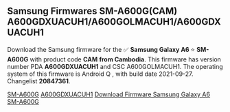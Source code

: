 <h2>Samsung Firmwares SM-A600G(CAM) A600GDXUACUH1/A600GOLMACUH1/A600GDXUACUH1</h2>
Download the Samsung firmware for the ✅ <strong>Samsung Galaxy A6 </strong> ⭐ <strong>SM-A600G</strong> with product code <strong>CAM</strong> <strong> from Cambodia</strong>. This firmware has version number PDA <strong>A600GDXUACUH1</strong> and CSC A600GOLMACUH1. The operating system of this firmware is Android Q , with build date 2021-09-27. Changelist <strong>20847361</strong>.


[SM-A600G](https://samfirm.shop/samsung/model/SM-A600G)
[A600GDXUACUH1](https://samfirm.shop/samsung/pda/A600GDXUACUH1)
[Download Firmware Samsung Galaxy A6 SM-A600G](https://samfirm.shop/samsung/firmware/460585)

